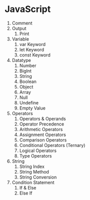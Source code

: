 # JavaScript

1. Comment
2. Output
   1. Print
3. Variable
   1. var Keyword
   2. let Keyword
   3. const Keyword
4. Datatype
   1. Number
   2. BigInt
   3. String
   4. Boolean
   5. Object
   6. Array
   7. Null
   8. Undefine
   9. Empty Value
5. Operators
   1. Operators & Operands
   2. Operator Precedence
   3. Arithmetic Operators
   4. Assignment Operators
   5. Comparison Operators
   6. Conditional Operators (Ternary)
   7. Logical Operators
   8. Type Operators
6. String
   1. String Index
   2. String Method
   3. String Conversion
7. Condition Statement
   1. If & Else 
   2. Else If
